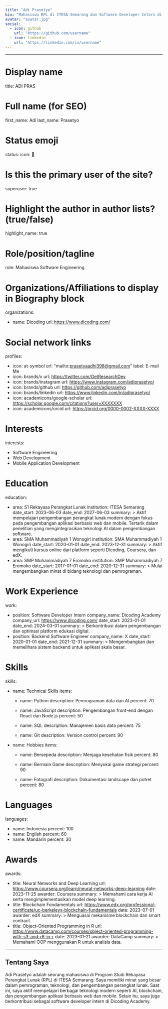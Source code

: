 ```yaml
---
title: "Adi Prasetyo"
bio: "Mahasiswa RPL di ITESA Semarang dan Software Developer Intern di Dicoding."
avatar: "avatar.jpg" 
social:
  - icon: github
    url: "https://github.com/username"
  - icon: linkedin
    url: "https://linkedin.com/in/username"
---
```


---
# Display name
title: ADI PRAS

# Full name (for SEO)
first_name: Adi
last_name: Prasetyo

# Status emoji
status:
  icon: 🙂 

# Is this the primary user of the site?
superuser: true

# Highlight the author in author lists? (true/false)
highlight_name: true

# Role/position/tagline
role: Mahasiswa Software Engineering

# Organizations/Affiliations to display in Biography block
organizations:
  - name: Dicoding
    url: https://www.dicoding.com/

# Social network links
profiles:
  - icon: at-symbol
    url: "mailto:prasetyaadhi398@gmail.com"
    label: E-mail Me
  - icon: brands/x
    url: https://twitter.com/GetResearchDev
  - icon: brands/instagram
    url: https://www.instagram.com/adiprasetyo/
  - icon: brands/github
    url: https://github.com/adiprasetyo
  - icon: brands/linkedin
    url: https://www.linkedin.com/in/adiprasetyo/
  - icon: academicons/google-scholar
    url: https://scholar.google.com/citations?user=XXXXXXX
  - icon: academicons/orcid
    url: https://orcid.org/0000-0002-XXXX-XXXX

# Interests
interests:
  - Software Engineering
  - Web Development
  - Mobile Application Development

# Education
education:
  - area: S1 Rekayasa Perangkat Lunak
    institution: ITESA Semarang
    date_start: 2023-06-03
    date_end: 2027-06-03
    summary: >
      Aktif mempelajari pengembangan perangkat lunak modern dengan fokus pada
      pengembangan aplikasi berbasis web dan mobile. Tertarik dalam penelitian
      yang mengintegrasikan teknologi AI dalam pengembangan software.
  - area: SMA Muhammadiyah 1 Wonogiri
    institution: SMA Muhammadiyah 1 Wonogiri
    date_start: 2020-01-01
    date_end: 2023-12-31
    summary: >
      Aktif mengikuti kursus online dari platform seperti Dicoding, Coursera, dan edX.
  - area: SMP Muhammadiyah 7 Eromoko
    institution: SMP Muhammadiyah 7 Eromoko
    date_start: 2017-01-01
    date_end: 2020-12-31
    summary: >
      Mulai mengembangkan minat di bidang teknologi dan pemrograman.

# Work Experience
work:
  - position: Software Developer Intern
    company_name: Dicoding Academy
    company_url: https://www.dicoding.com/
    date_start: 2023-01-01
    date_end: 2024-03-01
    summary: >
      Berkontribusi dalam pengembangan dan optimasi platform edukasi digital.
  - position: Backend Software Engineer
    company_name: X
    date_start: 2020-01-01
    date_end: 2021-12-31
    summary: >
      Mengembangkan dan memelihara sistem backend untuk aplikasi skala besar.

# Skills
skills:
  - name: Technical Skills
    items:
      - name: Python
        description: Pemrograman data dan AI
        percent: 70
        
      - name: JavaScript
        description: Pengembangan front-end dengan React dan Node.js
        percent: 50
        
      - name: SQL
        description: Manajemen basis data
        percent: 75
       
      - name: Git
        description: Version control
        percent: 90
        
  - name: Hobbies
    items:
      - name: Bersepeda
        description: Menjaga kesehatan fisik
        percent: 80
       
      - name: Bermain Game
        description: Menyukai game strategi
        percent: 90
       
      - name: Fotografi
        description: Dokumentasi landscape dan potret
        percent: 80
        
# Languages
languages:
  - name: Indonesia
    percent: 100
  - name: English
    percent: 60
  - name: Mandarin
    percent: 30

# Awards
awards:
  - title: Neural Networks and Deep Learning
    url: https://www.coursera.org/learn/neural-networks-deep-learning
    date: 2023-11-25
    awarder: Coursera
    summary: >
      Memahami cara kerja AI serta mengimplementasikan model deep learning.
  - title: Blockchain Fundamentals
    url: https://www.edx.org/professional-certificate/uc-berkeleyx-blockchain-fundamentals
    date: 2023-07-01
    awarder: edX
    summary: >
      Menguasai mekanisme blockchain dan smart contract.
  - title: Object-Oriented Programming in R
    url: https://www.datacamp.com/courses/object-oriented-programming-with-s3-and-r6-in-r
    date: 2023-01-21
    awarder: DataCamp
    summary: >
      Memahami OOP menggunakan R untuk analisis data.
---

## Tentang Saya

Adi Prasetyo adalah seorang mahasiswa di Program Studi Rekayasa Perangkat Lunak (RPL) di ITESA Semarang. Saya memiliki minat yang besar dalam pemrograman, teknologi, dan pengembangan perangkat lunak. Saat ini, saya aktif mempelajari berbagai teknologi modern seperti AI, blockchain, dan pengembangan aplikasi berbasis web dan mobile. Selain itu, saya juga berkontribusi sebagai software developer intern di Dicoding Academy.